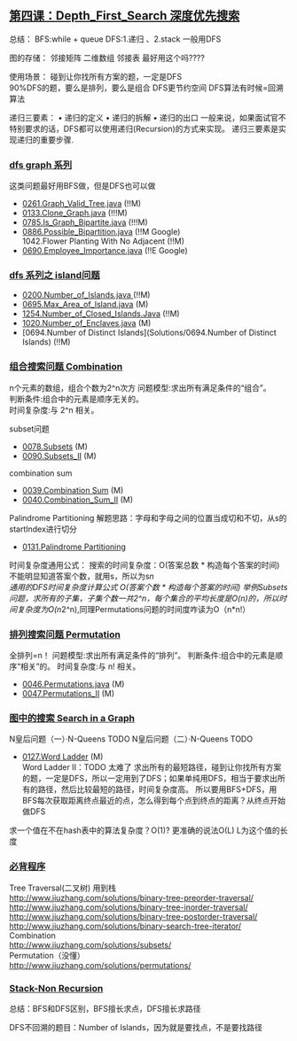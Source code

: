 ## [第四课：Depth_First_Search 深度优先搜索](/Data-Structure.py) 
总结：
BFS:while + queue
DFS:1.递归 、2.stack  一般用DFS

图的存储：
邻接矩阵  二维数组
邻接表   最好用这个吗????

使用场景：
碰到让你找所有方案的题，一定是DFS  
90%DFS的题，要么是排列，要么是组合
DFS更节约空间 
DFS算法有时候=回溯算法

递归三要素：
• 递归的定义 
• 递归的拆解 
• 递归的出口
一般来说，如果面试官不特别要求的话，DFS都可以使用递归(Recursion)的方式来实现。 递归三要素是实现递归的重要步骤.

### [dfs graph 系列](/Data-Structure.py)
这类问题最好用BFS做，但是DFS也可以做
- [0261.Graph_Valid_Tree.java](Solutions/0261.Graph_Valid_Tree.java) (!!M) <br>
- [0133.Clone_Graph.java](Solutions/0133.Clone_Graph.java) (!!!M) <br>
- [0785.Is_Graph_Bipartite.java](Solutions/0785.Is_Graph_Bipartite.java) (!!!M) <br>
- [0886.Possible_Bipartition.java](Solutions/0886.Possible_Bipartition.java) (!!M Google)  <br>
1042.Flower Planting With No Adjacent (!!M)
- [0690.Employee_Importance.java](Solutions/0690.Employee_Importance.java) (!!E Google)  <br>

### [dfs 系列之 island问题](/Data-Structure.py)
- [0200.Number_of_Islands.java ](Solutions/0200.Number_of_Islands.java) (!!M) <br>
- [0695.Max_Area_of_Island.java](Solutions/0695.Max_Area_of_Island.java) (M) <br>
- [1254.Number_of_Closed_Islands.Java](Solutions/1254.Number_of_Closed_Islands.Java) (!!M) <br>
- [1020.Number_of_Enclaves.java](Solutions/1020.Number_of_Enclaves.java) (M) <br>
- [0694.Number of Distinct Islands](Solutions/0694.Number of Distinct Islands) (!!M) <br>

### [组合搜索问题 Combination](/Data-Structure.py) 

n个元素的数组，组合个数为2^n次方
问题模型:求出所有满足条件的“组合”。 <br>
判断条件:组合中的元素是顺序无关的。 <br>
时间复杂度:与 2^n 相关。<br>

subset问题
- [0078.Subsets](Solutions/0078.Subsets.java) (M) <br>
- [0090.Subsets_II](Solutions/0090.Subsets_II) (M) <br>

combination sum
- [0039.Combination Sum](Solutions/0039.Combination_Sum.java) (M) <br>
- [0040.Combination_Sum_II](Solutions/0040.Combination_Sum_II.java) (M) <br>
 
Palindrome Partitioning 解题思路：字母和字母之间的位置当成切和不切，从s的startIndex进行切分
- [0131.Palindrome Partitioning](Solutions/0131.Palindrome_Partitioning.java) <br>

时间复杂度通用公式：
搜索的时间复杂度：O(答案总数 * 构造每个答案的时间)   不能明显知道答案个数，就用s，所以为s*n      
通用的DFS时间复杂度计算公式 O(答案个数 * 构造每个答案的时间)
举例Subsets问题，求所有的子集，子集个数一共2^n，每个集合的平均长度是O(n)的，所以时间复杂度为O(n*2^n),同理Permutations问题的时间度咋读为O（n*n!）

### [排列搜索问题 Permutation](/Data-Structure.py) 
全排列=n！
问题模型:求出所有满足条件的“排列”。 
判断条件:组合中的元素是顺序“相关”的。 
时间复杂度:与 n! 相关。
- [0046.Permutations.java](Solutions/0046.Permutations.java) (M) <br>
- [0047.Permutations_II](Solutions/0047.Permutations_II.java) (M) <br>

### [图中的搜索 Search in a Graph](/Data-Structure.py)  
N皇后问题（一）·N-Queens  TODO
N皇后问题（二）·N-Queens  TODO

- [0127.Word Ladder](Solutions/0127.Word_Ladder.java) (M) <br>
Word Ladder II：TODO 太难了
求出所有的最短路径，碰到让你找所有方案的题，一定是DFS，所以一定用到了DFS；如果单纯用DFS，相当于要求出所有的路径，然后比较最短的路径，时间复杂度高。
所以要用BFS+DFS，用BFS每次获取距离终点最近的点，怎么得到每个点到终点的距离？从终点开始做DFS

求一个值在不在hash表中的算法复杂度？O(1)? 更准确的说法O(L)  L为这个值的长度

### [必背程序]()
Tree Traversal(二叉树) 用到栈 <br>
http://www.jiuzhang.com/solutions/binary-tree-preorder-traversal/ <br>
http://www.jiuzhang.com/solutions/binary-tree-inorder-traversal/ <br>
http://www.jiuzhang.com/solutions/binary-tree-postorder-traversal/ <br>
http://www.jiuzhang.com/solutions/binary-search-tree-iterator/ <br>
Combination <br>
http://www.jiuzhang.com/solutions/subsets/ <br>
Permutation（没懂）<br>
http://www.jiuzhang.com/solutions/permutations/ <br>

### [Stack-Non Recursion]()

总结：BFS和DFS区别，BFS擅长求点，DFS擅长求路径

DFS不回溯的题目：Number of Islands，因为就是要找点，不是要找路径
